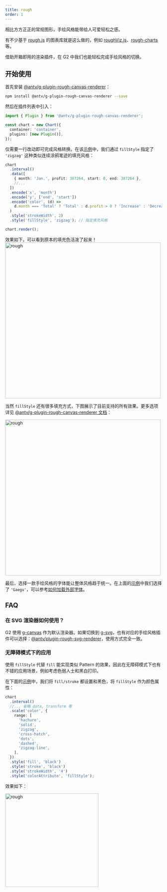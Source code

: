 ```yaml
---
title: rough
order: 1
---
```


相比方方正正的常规图形，手绘风格能带给人可爱轻松之感。

有不少基于 [rough.js](https://roughjs.com) 的图表库就是这么做的，例如 [roughViz.js](https://github.com/jwilber/roughViz)、[rough-charts](https://beizhedenglong.github.io/rough-charts) 等。

借助开箱即用的渲染插件，在 G2 中我们也能轻松完成手绘风格的切换。

## 开始使用

首先安装 [@antv/g-plugin-rough-canvas-renderer](https://g.antv.antgroup.com/plugins/rough-canvas-renderer)：

```bash
npm install @antv/g-plugin-rough-canvas-renderer --save
```

然后在插件列表中引入：

```ts
import { Plugin } from '@antv/g-plugin-rough-canvas-renderer';

const chart = new Chart({
  container: 'container',
  plugins: [new Plugin()],
});
```

仅需要一行改动即可完成风格转换。在该[示例](/examples/plugin/rough/#interval)中，我们通过 `fillStyle` 指定了 `'zigzag'` 这种类似连续涂鸦笔迹的填充风格：

```ts
chart
  .interval()
  .data([
    { month: 'Jan.', profit: 387264, start: 0, end: 387264 },
    //...
  ])
  .encode('x', 'month')
  .encode('y', ['end', 'start'])
  .encode('color', (d) =>
    d.month === 'Total' ? 'Total' : d.profit > 0 ? 'Increase' : 'Decrease',
  )
  .style('strokeWidth', 2)
  .style('fillStyle', 'zigzag'); // 指定填充风格

chart.render();
```

效果如下，可以看到原本的填充色活泼了起来！
<img alt="rough" src="https://mdn.alipayobjects.com/huamei_qa8qxu/afts/img/A*cYjCSLzqBVAAAAAAAAAAAAAADmJ7AQ/original" alt="sketchy barchart" width="500">

当然 `fillStyle` 还有很多填充方式，下图展示了目前支持的所有效果。更多选项详见 [@antv/g-plugin-rough-canvas-renderer 文档](https://g.antv.antgroup.com/plugins/rough-canvas-renderer#fillstyle)：

<img alt="rough" src="https://mdn.alipayobjects.com/huamei_qa8qxu/afts/img/A*vcwuS6mTGBUAAAAAAAAAAAAADmJ7AQ/original" alt="fillStyle in rough.js" width="500">

最后，选择一款手绘风格的字体能让整体风格趋于统一。在上面的[示例](/examples/plugin/rough/#interval)中我们选择了 `'Gaegu'`，可以参考[如何加载外部字体](https://g.antv.antgroup.com/api/basic/text#%E5%8A%A0%E8%BD%BD%E5%AD%97%E4%BD%93)。

## FAQ

### 在 SVG 渲染器如何使用？

G2 使用 [g-canvas](https://g.antv.antgroup.com/api/renderer/canvas) 作为默认渲染器。如果切换到 [g-svg](https://g.antv.antgroup.com/api/renderer/svg)，也有对应的手绘风格插件可以选择：[@antv/plugin-rough-svg-renderer](https://g.antv.antgroup.com/plugins/rough-svg-renderer)，使用方式完全一致。

### 无障碍模式下的应用

使用 `fillStyle` 代替 `fill` 能实现类似 Pattern 的效果，因此在无障碍模式下也有不错的应用场景，例如考虑色弱人士和黑白打印。

在下面的[示例](/zh/examples/plugin/rough/#radial)中，我们将 `fill/stroke` 都设置和黑色，将 `fillStyle` 作为颜色属性：

```ts
chart
  .interval()
  //... 省略 data, transform 等
  .scale('color', {
    range: [
      'hachure',
      'solid',
      'zigzag',
      'cross-hatch',
      'dots',
      'dashed',
      'zigzag-line',
    ],
  })
  .style('fill', 'black')
  .style('stroke', 'black')
  .style('strokeWidth', '4')
  .style('colorAttribute', 'fillStyle');
```

效果如下：

<img alt="rough" src="https://mdn.alipayobjects.com/mdn/huamei_qa8qxu/afts/img/A*kJuuQ47YUicAAAAAAAAAAAAADmJ7AQ" alt="fillStyle in a11y" width="300">
